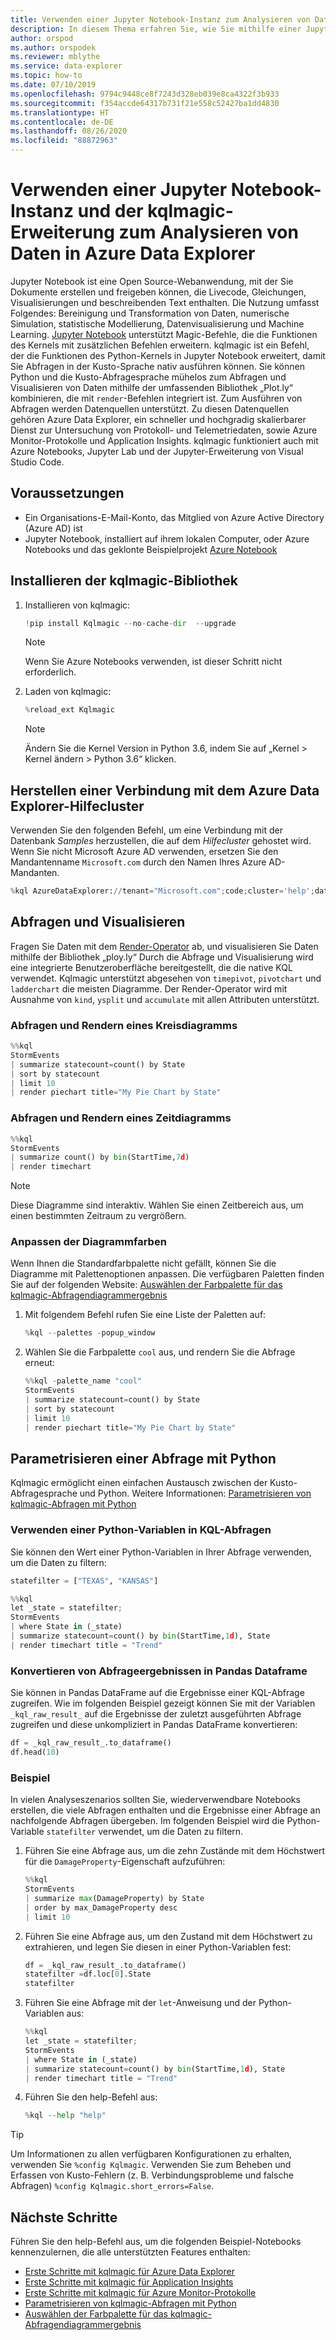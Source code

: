 ```yaml
---
title: Verwenden einer Jupyter Notebook-Instanz zum Analysieren von Daten in Azure Data Explorer
description: In diesem Thema erfahren Sie, wie Sie mithilfe einer Jupyter Notebook-Instanz und der kqlmagic-Erweiterung Daten in Azure Data Explorer analysieren.
author: orspod
ms.author: orspodek
ms.reviewer: mblythe
ms.service: data-explorer
ms.topic: how-to
ms.date: 07/10/2019
ms.openlocfilehash: 9794c9448ce8f7243d328eb039e8ca4322f3b933
ms.sourcegitcommit: f354accde64317b731f21e558c52427ba1dd4830
ms.translationtype: HT
ms.contentlocale: de-DE
ms.lasthandoff: 08/26/2020
ms.locfileid: "88872963"
---
```

# <a name="use-a-jupyter-notebook-and-kqlmagic-extension-to-analyze-data-in-azure-data-explorer"></a>Verwenden einer Jupyter Notebook-Instanz und der kqlmagic-Erweiterung zum Analysieren von Daten in Azure Data Explorer

Jupyter Notebook ist eine Open Source-Webanwendung, mit der Sie Dokumente erstellen und freigeben können, die Livecode, Gleichungen, Visualisierungen und beschreibenden Text enthalten. Die Nutzung umfasst Folgendes: Bereinigung und Transformation von Daten, numerische Simulation, statistische Modellierung, Datenvisualisierung und Machine Learning.
[Jupyter Notebook](https://jupyter.org/) unterstützt Magic-Befehle, die die Funktionen des Kernels mit zusätzlichen Befehlen erweitern. kqlmagic ist ein Befehl, der die Funktionen des Python-Kernels in Jupyter Notebook erweitert, damit Sie Abfragen in der Kusto-Sprache nativ ausführen können. Sie können Python und die Kusto-Abfragesprache mühelos zum Abfragen und Visualisieren von Daten mithilfe der umfassenden Bibliothek „Plot.ly“ kombinieren, die mit `render`-Befehlen integriert ist. Zum Ausführen von Abfragen werden Datenquellen unterstützt. Zu diesen Datenquellen gehören Azure Data Explorer, ein schneller und hochgradig skalierbarer Dienst zur Untersuchung von Protokoll- und Telemetriedaten, sowie Azure Monitor-Protokolle und Application Insights. kqlmagic funktioniert auch mit Azure Notebooks, Jupyter Lab und der Jupyter-Erweiterung von Visual Studio Code.

## <a name="prerequisites"></a>Voraussetzungen

- Ein Organisations-E-Mail-Konto, das Mitglied von Azure Active Directory (Azure AD) ist
- Jupyter Notebook, installiert auf ihrem lokalen Computer, oder Azure Notebooks und das geklonte Beispielprojekt [Azure Notebook](https://kustomagicsamples-manojraheja.notebooks.azure.com/j/notebooks/Getting%20Started%20with%20kqlmagic%20on%20Azure%20Data%20Explorer.ipynb)

## <a name="install-kqlmagic-library"></a>Installieren der kqlmagic-Bibliothek

1. Installieren von kqlmagic:

    ```python
    !pip install Kqlmagic --no-cache-dir  --upgrade
    ```
    > [!NOTE]
    > Wenn Sie Azure Notebooks verwenden, ist dieser Schritt nicht erforderlich.

1. Laden von kqlmagic:

    ```python
    %reload_ext Kqlmagic
    ```
    > [!NOTE]
    > Ändern Sie die Kernel Version in Python 3.6, indem Sie auf „Kernel > Kernel ändern > Python 3.6“ klicken.
    
## <a name="connect-to-the-azure-data-explorer-help-cluster"></a>Herstellen einer Verbindung mit dem Azure Data Explorer-Hilfecluster

Verwenden Sie den folgenden Befehl, um eine Verbindung mit der Datenbank *Samples* herzustellen, die auf dem *Hilfecluster* gehostet wird. Wenn Sie nicht Microsoft Azure AD verwenden, ersetzen Sie den Mandantenname `Microsoft.com` durch den Namen Ihres Azure AD-Mandanten.

```python
%kql AzureDataExplorer://tenant="Microsoft.com";code;cluster='help';database='Samples'
```

## <a name="query-and-visualize"></a>Abfragen und Visualisieren

Fragen Sie Daten mit dem [Render-Operator](kusto/query/renderoperator.md) ab, und visualisieren Sie Daten mithilfe der Bibliothek „ploy.ly“ Durch die Abfrage und Visualisierung wird eine integrierte Benutzeroberfläche bereitgestellt, die die native KQL verwendet. Kqlmagic unterstützt abgesehen von `timepivot`, `pivotchart` und `ladderchart` die meisten Diagramme. Der Render-Operator wird mit Ausnahme von `kind`, `ysplit` und `accumulate` mit allen Attributen unterstützt. 

### <a name="query-and-render-piechart"></a>Abfragen und Rendern eines Kreisdiagramms

```python
%%kql
StormEvents
| summarize statecount=count() by State
| sort by statecount 
| limit 10
| render piechart title="My Pie Chart by State"
```

### <a name="query-and-render-timechart"></a>Abfragen und Rendern eines Zeitdiagramms

```python
%%kql
StormEvents
| summarize count() by bin(StartTime,7d)
| render timechart
```

> [!NOTE]
> Diese Diagramme sind interaktiv. Wählen Sie einen Zeitbereich aus, um einen bestimmten Zeitraum zu vergrößern.

### <a name="customize-the-chart-colors"></a>Anpassen der Diagrammfarben

Wenn Ihnen die Standardfarbpalette nicht gefällt, können Sie die Diagramme mit Palettenoptionen anpassen. Die verfügbaren Paletten finden Sie auf der folgenden Website: [Auswählen der Farbpalette für das kqlmagic-Abfragendiagrammergebnis](https://mybinder.org/v2/gh/Microsoft/jupyter-kqlmagic/master?filepath=notebooks%2FColorYourCharts.ipynb)

1. Mit folgendem Befehl rufen Sie eine Liste der Paletten auf:

    ```python
    %kql --palettes -popup_window
    ```

1. Wählen Sie die Farbpalette `cool` aus, und rendern Sie die Abfrage erneut:

    ```python
    %%kql -palette_name "cool"
    StormEvents
    | summarize statecount=count() by State
    | sort by statecount
    | limit 10
    | render piechart title="My Pie Chart by State"
    ```

## <a name="parameterize-a-query-with-python"></a>Parametrisieren einer Abfrage mit Python

Kqlmagic ermöglicht einen einfachen Austausch zwischen der Kusto-Abfragesprache und Python. Weitere Informationen: [Parametrisieren von kqlmagic-Abfragen mit Python](https://mybinder.org/v2/gh/Microsoft/jupyter-Kqlmagic/master?filepath=notebooks%2FParametrizeYourQuery.ipynb)

### <a name="use-a-python-variable-in-your-kql-query"></a>Verwenden einer Python-Variablen in KQL-Abfragen

Sie können den Wert einer Python-Variablen in Ihrer Abfrage verwenden, um die Daten zu filtern:

```python
statefilter = ["TEXAS", "KANSAS"]
```

```python
%%kql
let _state = statefilter;
StormEvents 
| where State in (_state) 
| summarize statecount=count() by bin(StartTime,1d), State
| render timechart title = "Trend"
```

### <a name="convert-query-results-to-pandas-dataframe"></a>Konvertieren von Abfrageergebnissen in Pandas Dataframe

Sie können in Pandas DataFrame auf die Ergebnisse einer KQL-Abfrage zugreifen. Wie im folgenden Beispiel gezeigt können Sie mit der Variablen `_kql_raw_result_` auf die Ergebnisse der zuletzt ausgeführten Abfrage zugreifen und diese unkompliziert in Pandas DataFrame konvertieren:

```python
df = _kql_raw_result_.to_dataframe()
df.head(10)
```

### <a name="example"></a>Beispiel

In vielen Analyseszenarios sollten Sie, wiederverwendbare Notebooks erstellen, die viele Abfragen enthalten und die Ergebnisse einer Abfrage an nachfolgende Abfragen übergeben. Im folgenden Beispiel wird die Python-Variable `statefilter` verwendet, um die Daten zu filtern.

1. Führen Sie eine Abfrage aus, um die zehn Zustände mit dem Höchstwert für die `DamageProperty`-Eigenschaft aufzuführen:

    ```python
    %%kql
    StormEvents
    | summarize max(DamageProperty) by State
    | order by max_DamageProperty desc
    | limit 10
    ```

1. Führen Sie eine Abfrage aus, um den Zustand mit dem Höchstwert zu extrahieren, und legen Sie diesen in einer Python-Variablen fest:

    ```python
    df = _kql_raw_result_.to_dataframe()
    statefilter =df.loc[0].State
    statefilter
    ```

1. Führen Sie eine Abfrage mit der `let`-Anweisung und der Python-Variablen aus:

    ```python
    %%kql
    let _state = statefilter;
    StormEvents 
    | where State in (_state)
    | summarize statecount=count() by bin(StartTime,1d), State
    | render timechart title = "Trend"
    ```

1. Führen Sie den help-Befehl aus:

    ```python
    %kql --help "help"
    ```

> [!TIP]
> Um Informationen zu allen verfügbaren Konfigurationen zu erhalten, verwenden Sie `%config Kqlmagic`. Verwenden Sie zum Beheben und Erfassen von Kusto-Fehlern (z. B. Verbindungsprobleme und falsche Abfragen) `%config Kqlmagic.short_errors=False`.

## <a name="next-steps"></a>Nächste Schritte

Führen Sie den help-Befehl aus, um die folgenden Beispiel-Notebooks kennenzulernen, die alle unterstützten Features enthalten:
- [Erste Schritte mit kqlmagic für Azure Data Explorer](https://mybinder.org/v2/gh/Microsoft/jupyter-kqlmagic/master?filepath=notebooks%2FQuickStart.ipynb) 
- [Erste Schritte mit kqlmagic für Application Insights](https://mybinder.org/v2/gh/Microsoft/jupyter-kqlmagic/master?filepath=notebooks%2FQuickStartAI.ipynb) 
- [Erste Schritte mit kqlmagic für Azure Monitor-Protokolle](https://mybinder.org/v2/gh/Microsoft/jupyter-kqlmagic/master?filepath=notebooks%2FQuickStartLA.ipynb) 
- [Parametrisieren von kqlmagic-Abfragen mit Python](https://mybinder.org/v2/gh/Microsoft/jupyter-kqlmagic/master?filepath=notebooks%2FParametrizeYourQuery.ipynb) 
- [Auswählen der Farbpalette für das kqlmagic-Abfragendiagrammergebnis](https://mybinder.org/v2/gh/Microsoft/jupyter-kqlmagic/master?filepath=notebooks%2FColorYourCharts.ipynb)
